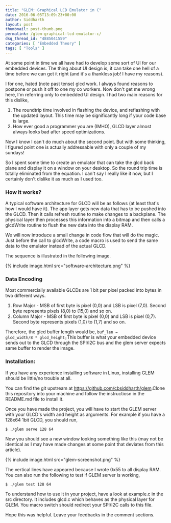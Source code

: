 ```yaml
---
title: "GLEM: Graphical LCD Emulator in C"
date: 2016-06-05T13:09:23+00:00
author: Siddharth
layout: post
thumbnail: post-thumb.png
permalink: /glem-graphical-lcd-emulator-c/
dsq_thread_id: "4885041559"
categories: [ "Embedded Theory" ]
tags: [ "Tools" ]
---
```


At some point in time we all have had to develop some sort of UI for our embedded devices. The thing about UI design is, it can take one hell of a time before we can get it right (and it's a thankless job! I have my reasons).

I for one, hated (note past tense) glcd work. I always found reasons to postpone or push it off to one my co workers. Now don't get me wrong here, I'm referring only to embedded UI design. I had two main reasons for this dislike,

  1. The roundtrip time involved in flashing the device, and reflashing with the updated layout. This time may be significantly long if your code base is large.
  2. How ever good a programmer you are (IMHO), GLCD layer almost always looks bad after speed optimizations.

Now I know I can't do much about the second point. But with some thinking, I figured point one is actually addressable with only a couple of my sundays!

So I spent some time to create an emulator that can take the glcd back plane and display it on a window on your desktop. So the round trip time is totally eliminated from the equation. I can't say I really like it now, but I certainly don't dislike it as much as I used too.

### How it works?

A typical software architecture for GLCD will be as follows (at least that's how I would have it). The app layer gets new data that has to be pushed into the GLCD. Then it calls refresh routine to make changes to a backplane. The physical layer then processes this information into a  bitmap and then calls a glcdWrite routine to flush the new data into the display RAM.

We will now introduce a small change in code flow that will do the magic. Just before the call to glcdWrite, a code macro is used to send the same data to the emulator instead of the actual GLCD.

The sequence is illustrated in the following image.

{% include image.html src="software-architecture.png" %}

### Data Encoding

Most commercially available GLCDs are 1 bit per pixel packed into bytes in two different ways.

  1. Row Major - MSB of first byte is pixel (0,0) and LSB is pixel (7,0). Second byte represents pixels (8,0) to (15,0) and so on.
  2. Column Major - MSB of first byte is pixel (0,0) and LSB is pixel (0,7). Second byte represents pixels (1,0) to (1,7) and so on.

Therefore, the glcd buffer length would be, <code>buf_len = glcd_width/8 * glcd_height;</code>This buffer is what your embedded device sends out to the GLCD through the SPI/I2C bus and the glem server expects same buffer to render the image.

### Installation:

If you have any experience installing software in Linux, installing GLEM should be little/no trouble at all.

You can find the git upstream at <https://github.com/cbsiddharth/glem>.Clone this repository into your machine and follow the instructiosn in the README.md file to install it.

Once you have made the project, you will have to start the GLEM server with your GLCD's width and height as arguments. For example if you have a 128x64 1bit GLCD, you should run,

``` shell
$ ./glem serve 128 64
```

Now you should see a new window looking something like this (may not be identical as I may have made changes at some point that deviates from this article).

{% include image.html src="glem-screenshot.png" %}

The vertical lines have appeared because I wrote 0x55 to all display RAM. You can also run the following to test if GLEM server is working,

``` shell
$ ./glem test 128 64
```

To understand how to use it in your project, have a look at example.c in the src directory. It includes glcd.c which behaves as the physical layer for GLEM. You macro switch should redirect your SPI/I2C calls to this file.

Hope this was helpful. Leave your feedbacks in the comment sections.
